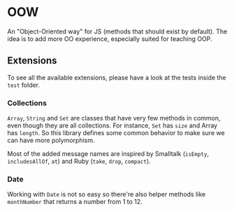 # OOW

An "Object-Oriented way" for JS (methods that should exist by default). The idea is to add more OO
experience, especially suited for teaching OOP.

## Extensions

To see all the available extensions, please have a look at the tests inside the `test` folder.

### Collections

`Array`, `String` and `Set` are classes that have very few methods in common, even though
they are all collections. For instance, `Set` has `size` and Array has `length`. So this
library defines some common behavior to make sure we can have more polymorphism.

Most of the added message names are inspired by Smalltalk (`isEmpty`, `includesAllOf`, `at`)
and Ruby (`take`, `drop`, `compact`).

### Date

Working with `Date` is not so easy so there're also helper methods like `monthNumber` that
returns a number from 1 to 12.
